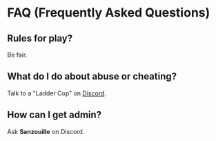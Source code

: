 # FAQ \(Frequently Asked Questions\)

## Rules for play?

Be fair.

## What do I do about abuse or cheating?

Talk to a "Ladder Cop" on [Discord](https://discord.gg/HYHku8C).

## How can I get admin?

Ask **Sanzouille** on Discord.

